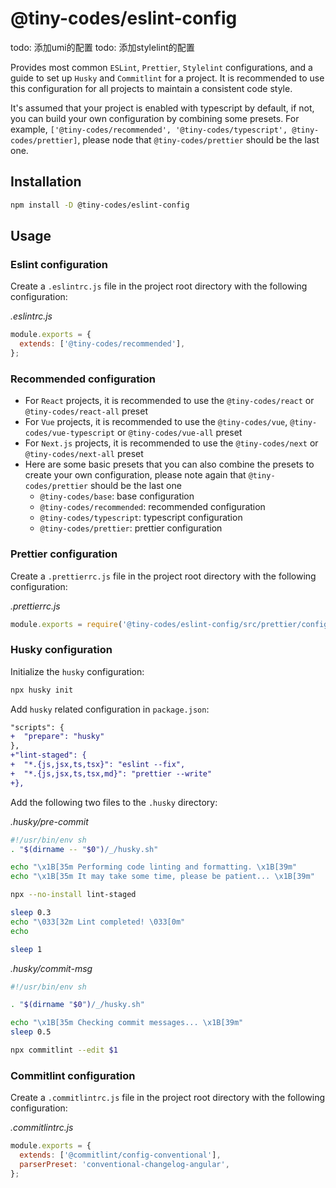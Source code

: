 # @tiny-codes/eslint-config

todo: 添加umi的配置
todo: 添加stylelint的配置

Provides most common `ESLint`, `Prettier`, `Stylelint` configurations, and a guide to set up `Husky` and `Commitlint` for a project. It is recommended to use this configuration for all projects to maintain a consistent code style.

It's assumed that your project is enabled with typescript by default, if not, you can build your own configuration by combining some presets. For example, `['@tiny-codes/recommended', '@tiny-codes/typescript', @tiny-codes/prettier]`, please node that `@tiny-codes/prettier` should be the last one.

## Installation

```bash
npm install -D @tiny-codes/eslint-config
```

## Usage

### Eslint configuration

Create a `.eslintrc.js` file in the project root directory with the following configuration:

_.eslintrc.js_

```js
module.exports = {
  extends: ['@tiny-codes/recommended'],
};
```

### Recommended configuration

- For `React` projects, it is recommended to use the `@tiny-codes/react` or `@tiny-codes/react-all` preset
- For `Vue` projects, it is recommended to use the `@tiny-codes/vue`, `@tiny-codes/vue-typescript` or `@tiny-codes/vue-all` preset
- For `Next.js` projects, it is recommended to use the `@tiny-codes/next` or `@tiny-codes/next-all` preset
- Here are some basic presets that you can also combine the presets to create your own configuration, please note again that `@tiny-codes/prettier` should be the last one
  - `@tiny-codes/base`: base configuration
  - `@tiny-codes/recommended`: recommended configuration
  - `@tiny-codes/typescript`: typescript configuration
  - `@tiny-codes/prettier`: prettier configuration

### Prettier configuration

Create a `.prettierrc.js` file in the project root directory with the following configuration:

_.prettierrc.js_

```js
module.exports = require('@tiny-codes/eslint-config/src/prettier/config.json');
```

### Husky configuration

Initialize the `husky` configuration:

```bash
npx husky init
```

Add `husky` related configuration in `package.json`:

```diff
"scripts": {
+  "prepare": "husky"
},
+"lint-staged": {
+  "*.{js,jsx,ts,tsx}": "eslint --fix",
+  "*.{js,jsx,ts,tsx,md}": "prettier --write"
+},
```

Add the following two files to the `.husky` directory:

_.husky/pre-commit_

```bash
#!/usr/bin/env sh
. "$(dirname -- "$0")/_/husky.sh"

echo "\x1B[35m Performing code linting and formatting. \x1B[39m"
echo "\x1B[35m It may take some time, please be patient... \x1B[39m"

npx --no-install lint-staged

sleep 0.3
echo "\033[32m Lint completed! \033[0m"
echo

sleep 1
```

_.husky/commit-msg_

```bash
#!/usr/bin/env sh

. "$(dirname "$0")/_/husky.sh"

echo "\x1B[35m Checking commit messages... \x1B[39m"
sleep 0.5

npx commitlint --edit $1
```

### Commitlint configuration

Create a `.commitlintrc.js` file in the project root directory with the following configuration:

_.commitlintrc.js_

```js
module.exports = {
  extends: ['@commitlint/config-conventional'],
  parserPreset: 'conventional-changelog-angular',
};
```

